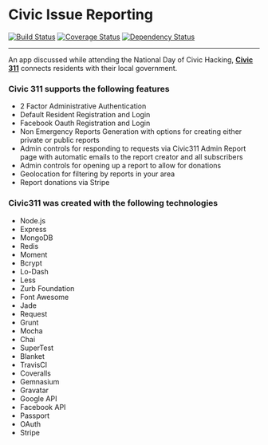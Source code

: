 Civic Issue Reporting
========================


[![Build Status](https://travis-ci.org/AimeeKnight/Civic311.svg?branch=master)](https://travis-ci.org/AimeeKnight/Civic311)
[![Coverage Status](https://coveralls.io/repos/AimeeKnight/Civic311/badge.png)](https://coveralls.io/r/AimeeKnight/Civic311)
[![Dependency Status](https://gemnasium.com/AimeeKnight/Civic311.svg)](https://gemnasium.com/AimeeKnight/Civic311)

- - -
<p>An app discussed while attending the National Day of Civic Hacking, <a href='http://civic311.aimeemarieknight.us/'><strong>Civic 311</strong></a> connects residents with their local government.</p>

### Civic 311 supports the following features

- 2 Factor Administrative Authentication
- Default Resident Registration and Login
- Facebook Oauth Registration and Login
- Non Emergency Reports Generation with options for creating either private or public reports
- Admin controls for responding to requests via Civic311 Admin Report page with automatic emails to the report creator and all subscribers
- Admin controls for opening up a report to allow for donations
- Geolocation for filtering by reports in your area
- Report donations via Stripe

### Civic311 was created with the following technologies
- Node.js
- Express
- MongoDB
- Redis
- Moment
- Bcrypt
- Lo-Dash
- Less
- Zurb Foundation
- Font Awesome
- Jade
- Request
- Grunt
- Mocha
- Chai
- SuperTest
- Blanket
- TravisCI
- Coveralls
- Gemnasium
- Gravatar
- Google API
- Facebook API
- Passport
- OAuth
- Stripe
